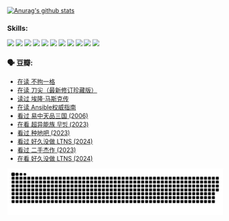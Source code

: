 
[![Anurag's github stats](https://github-readme-stats.vercel.app/api?username=w940853815)](https://github.com/anuraghazra/github-readme-stats)

### Skills:

<code><img height="32" src="https://cdn.jsdelivr.net/npm/simple-icons@v5/icons/python.svg"></code>
<code><img height="32" src="https://cdn.jsdelivr.net/npm/simple-icons@v5/icons/javascript.svg"></code>
<code><img height="32" src="https://cdn.jsdelivr.net/npm/simple-icons@v5/icons/django.svg"></code>
<code><img height="32" src="https://cdn.jsdelivr.net/npm/simple-icons@v5/icons/flask.svg"></code>
<code><img height="32" src="https://cdn.jsdelivr.net/npm/simple-icons@v5/icons/vuetify.svg"></code>
<code><img height="32" src="https://cdn.jsdelivr.net/npm/simple-icons@v5/icons/git.svg"></code>
<code><img height="32" src="https://cdn.jsdelivr.net/npm/simple-icons@v5/icons/docker.svg"></code>
<code><img height="32" src="https://cdn.jsdelivr.net/npm/simple-icons@v5/icons/postgresql.svg"></code>
<code><img height="32" src="https://cdn.jsdelivr.net/npm/simple-icons@v5/icons/elasticsearch.svg"></code>
<code><img height="32" src="https://cdn.jsdelivr.net/npm/simple-icons@v5/icons/macos.svg"></code>
<code><img height="32" src="https://cdn.jsdelivr.net/npm/simple-icons@v5/icons/linux.svg"></code>

### 🗣 豆瓣:

<!-- DOUBAN-ACTIVITIES:START -->
- [在读 不拘一格](https://www.douban.com/people/136069238/status/4541712161/?_i=10180959)
- [在读 刀尖（最新修订珍藏版）](https://www.douban.com/people/136069238/status/4541711339/?_i=10180959)
- [读过 埃隆·马斯克传](https://www.douban.com/people/136069238/status/4541710351/?_i=10180959)
- [在读 Ansible权威指南](https://www.douban.com/people/136069238/status/4539151450/?_i=10180959)
- [看过 易中天品三国‎ (2006)](https://www.douban.com/people/136069238/status/4529910812/?_i=10180959)
- [在看 超异能族 무빙‎ (2023)](https://www.douban.com/people/136069238/status/4527291077/?_i=10180959)
- [看过 种地吧‎ (2023)](https://www.douban.com/people/136069238/status/4527289637/?_i=10180959)
- [看过 好久没做 LTNS‎ (2024)](https://www.douban.com/people/136069238/status/4527289515/?_i=10180959)
- [看过 二手杰作‎ (2023)](https://www.douban.com/people/136069238/status/4522502716/?_i=10180959)
- [在看 好久没做 LTNS‎ (2024)](https://www.douban.com/people/136069238/status/4521969883/?_i=10180959)
<!-- DOUBAN-ACTIVITIES:END -->


![Snake animation](https://raw.githubusercontent.com/w940853815/w940853815/output/github-contribution-grid-snake.svg)

<!--
**w940853815/w940853815** is a ✨ _special_ ✨ repository because its `README.md` (this file) appears on your GitHub profile.

Here are some ideas to get you started:

- 🔭 I’m currently working on ...
- 🌱 I’m currently learning ...
- 👯 I’m looking to collaborate on ...
- 🤔 I’m looking for help with ...
- 💬 Ask me about ...
- 📫 How to reach me: ...
- 😄 Pronouns: ...
- ⚡ Fun fact: ...
-->
